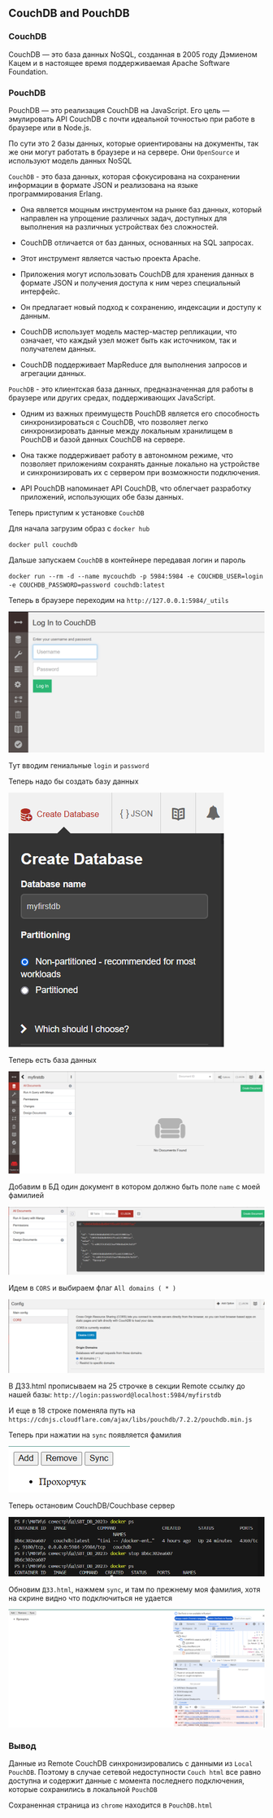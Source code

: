 ## CouchDB and PouchDB

### CouchDB 

CouchDB — это база данных NoSQL, созданная в 2005 году Дэмиеном Кацем и в настоящее время поддерживаемая Apache Software Foundation. 

### PouchDB

PouchDB — это реализация CouchDB на JavaScript.  Его цель — эмулировать API CouchDB с почти идеальной точностью при работе в браузере или в Node.js.

По сути это 2 базы данных, которые ориентированы на документы, так же они могут работать в браузере и на сервере. Они `OpenSource` и используют модель данных NoSQL


`CouchDB` - это база данных, которая сфокусирована на сохранении информации в формате JSON и реализована на языке программирования Erlang.

* Она является мощным инструментом на рынке баз данных, который направлен на упрощение различных задач, доступных для выполнения на различных устройствах без сложностей.

* CouchDB отличается от баз данных, основанных на SQL запросах.

* Этот инструмент является частью проекта Apache.

* Приложения могут использовать CouchDB для хранения данных в формате JSON и получения доступа к ним через специальный интерфейс.

* Он предлагает новый подход к сохранению, индексации и доступу к данным.

* CouchDB использует модель мастер-мастер репликации, что означает, что каждый узел может быть как источником, так и получателем данных.

* CouchDB поддерживает MapReduce для выполнения запросов и агрегации данных.

`PouchDB` - это клиентская база данных, предназначенная для работы в браузере или других средах, поддерживающих JavaScript. 

* Одним из важных преимуществ PouchDB является его способность синхронизироваться с CouchDB, что позволяет легко синхронизировать данные между локальным хранилищем в PouchDB и базой данных CouchDB на сервере.

* Она также поддерживает работу в автономном режиме, что позволяет приложениям сохранять данные локально на устройстве и синхронизировать их с сервером при возможности подключения.

* API PouchDB напоминает API CouchDB, что облегчает разработку приложений, использующих обе базы данных.


Теперь приступим к установке `CouchDB`

Для начала загрузим образ с `docker hub`

`docker pull couchdb`

Дальше запускаем `CouchDB` в контейнере передавая логин и пароль

`docker run --rm -d --name mycouchdb -p 5984:5984 -e COUCHDB_USER=login -e COUCHDB_PASSWORD=password couchdb:latest`

Теперь в браузере переходим на `http://127.0.0.1:5984/_utils`

![Красота](image/start.png) 

Тут вводим гениальные `login` и `password`

Теперь надо бы создать базу данных

![create_db](image/create_db.png)

Теперь есть база данных

![start_work](image/start_work_with_db.png)


Добавим в БД один документ в котором должно быть поле `name` с  моей фамилией

![create_doc](image/create_base.png)

Идем в `CORS` и выбираем флаг `All domains ( * )`

![settings](image/setting.png)

В ДЗ3.html прописываем на 25 строчке в секции Remote ссылку до нашей базы: `http://login:password@localhost:5984/myfirstdb`

И еще в 18 строке поменяла путь на `https://cdnjs.cloudflare.com/ajax/libs/pouchdb/7.2.2/pouchdb.min.js` 

Теперь при нажатии на `sync` появляется фамилия

![done_sync](image/start_sync.png)

Теперь остановим CouchDB/Couchbase сервер

![docker_stop](image/docker_stop.png)

Обновим `ДЗ3.html`, нажмем `sync`, и там по прежнему моя фамилия, хотя на скрине видно что подключиться не удается

![after_update](image/after_update.png)

### Вывод

Данные из Remote CouchDB синхронизировались с данными из `Local PouchDB`. Поэтому в случае сетевой недоступности `Couch html` все равно доступна и содержит данные с момента последнего подключения, которые сохранились в локальной `PouchDB`

Сохраненная страница из `chrome` находится в `PouchDB.html`